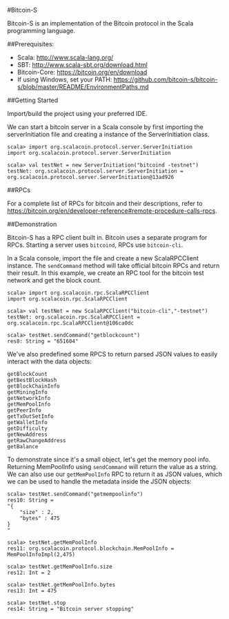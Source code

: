 #Bitcoin-S 

Bitcoin-S is an implementation of the Bitcoin protocol in the Scala programming language. 

##Prerequisites:
* Scala: http://www.scala-lang.org/
* SBT: http://www.scala-sbt.org/download.html
* Bitcoin-Core: https://bitcoin.org/en/download
* If using Windows, set your PATH: https://github.com/bitcoin-s/bitcoin-s/blob/master/README/EnvironmentPaths.md


##Getting Started

Import/build the project using your preferred IDE. 

We can start a bitcoin server in a Scala console by first importing the serverInitiation file and creating a instance of the ServerInitiation class.
```
scala> import org.scalacoin.protocol.server.ServerInitiation
import org.scalacoin.protocol.server.ServerInitiation

scala> val testNet = new ServerInitiation("bitcoind -testnet")
testNet: org.scalacoin.protocol.server.ServerInitiation = org.scalacoin.protocol.server.ServerInitiation@13ad926

```

##RPCs
  
For a complete list of RPCs for bitcoin and their descriptions, refer to https://bitcoin.org/en/developer-reference#remote-procedure-calls-rpcs. 

##Demonstration

Bitcoin-S has a RPC client built in. Bitcoin uses a separate program for RPCs. Starting a server uses `bitcoind`, RPCs use `bitcoin-cli`. 

In a Scala console, import the file and create a new ScalaRPCClient instance. The `sendCommand` method will take official bitcoin RPCs and return their result. In this example, we create an RPC tool for the bitcoin test network and get the block count.

```
scala> import org.scalacoin.rpc.ScalaRPCClient
import org.scalacoin.rpc.ScalaRPCClient

scala> val testNet = new ScalaRPCClient("bitcoin-cli","-testnet")
testNet: org.scalacoin.rpc.ScalaRPCClient = org.scalacoin.rpc.ScalaRPCClient@106ca0dc

scala> testNet.sendCommand("getblockcount")
res8: String = "651604"
```

We've also predefined some RPCS to return parsed JSON values to easily interact with the data objects:

    getBlockCount
    getBestBlockHash
    getBlockChainInfo
    getMiningInfo
    getNetworkInfo
    getMemPoolInfo
    getPeerInfo
    getTxOutSetInfo
    getWalletInfo
    getDifficulty
    getNewAddress
    getRawChangeAddress
    getBalance

To demonstrate since it's a small object, let's get the memory pool info. Returning MemPoolInfo using `sendCommand` will return the value as a string. We can also use our `getMemPoolInfo` RPC to return it as JSON values, which we can be used to handle the metadata inside the JSON objects:

```
scala> testNet.sendCommand("getmempoolinfo")
res10: String =
"{
    "size" : 2,
    "bytes" : 475
}
"

scala> testNet.getMemPoolInfo
res11: org.scalacoin.protocol.blockchain.MemPoolInfo = MemPoolInfoImpl(2,475)

scala> testNet.getMemPoolInfo.size
res12: Int = 2

scala> testNet.getMemPoolInfo.bytes
res13: Int = 475

scala> testNet.stop
res14: String = "Bitcoin server stopping"
```
